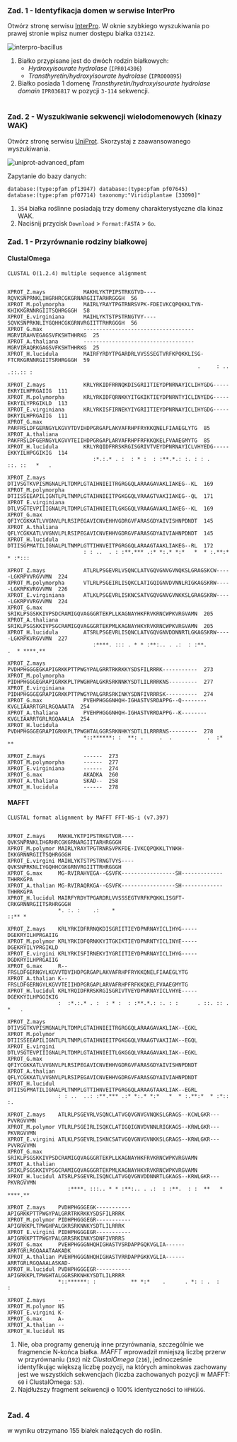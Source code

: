 ### Zad. 1 - Identyfikacja domen w serwise InterPro
Otwórz stronę serwisu [InterPro](https://www.ebi.ac.uk/interpro/). W oknie szybkiego wyszukiwania po prawej stronie wpisz numer dostępu białka `O32142`. 

<img src="./images/interpro-bacillus.png" alt="interpro-bacillus">

1. Białko przypisane jest do dwóch rodzin białkowych:
   * *Hydroxyisourate hydrolase* (`IPR014306`)
   * *Transthyretin/hydroxyisourate hydrolase* (`IPR000895`)
2. Białko posiada 1 domenę *Transthyretin/hydroxyisourate hydrolase domain* `IPR036817` w pozycji `3-114` sekwencji.
<br/><br/>

### Zad. 2 - Wyszukiwanie sekwencji wielodomenowych (kinazy WAK)
Otwórz stronę serwisu [UniProt](https://www.uniprot.org). Skorzystaj z zaawansowanego wyszukiwania.

<img src="./images/uniprot-advanced_pfam.png" alt="uniprot-advanced_pfam">

Zapytanie do bazy danych:

```
database:(type:pfam pf13947) database:(type:pfam pf07645)
database:(type:pfam pf07714) taxonomy:"Viridiplantae [33090]"
```

1. `354` białka roślinne posiadają trzy domeny charakterystyczne dla kinaz WAK.
2. Naciśnij przycisk `Download` > `Format:FASTA` > `Go`.


### Zad. 1 - Przyrównanie rodziny białkowej

#### ClustalOmega

```
CLUSTAL O(1.2.4) multiple sequence alignment


XPROT_Z.mays            MAKHLYKTPIPSTRKGTVD----RQVKSNPRNKLIHGRHRCGKGRNARGIITARHRGGGH  56
XPROT_M.polymorpha      MAIRLYRAYTPGTRNRSVPK-FDEIVKCQPQKKLTYN-KHIKKGRNNRGIITSQHRGGGH  58
XPROT_E.virginiana      MAIHLYKTSTPSTRNGTVY----SQVKSNPRKNLIYGQHHCGKGRNVRGIITTRHRGGGH  56
XPROT_G.max             -----------------------------------MGRVIRAHVEGAGSVFKSHTHHRKG  25
XPROT_A.thaliana        -----------------------------------MGRVIRAQRKGAGSVFKSHTHHRKG  25
XPROT_H.lucidula        MAIRFYRDYTPGARDRLVVSSSEGTVRFKPQKKLISG-FTCRKGRNNRGIITSRHRGGGH  59
                                                            .     : ..  .::.:: :    

XPROT_Z.mays            KRLYRKIDFRRNQKDISGRIITIEYDPNRNAYICLIHYGDG-----EKRYILHPRGAIIG  111
XPROT_M.polymorpha      KRLYRKIDFQRNKKYITGKIKTIEYDPNRNTYICLINYEDG-----EKRYILYPRGIKLD  113
XPROT_E.virginiana      KRLYRKISFIRNEKYIYGRIITIEYDPNRNAYICLIHYGDG-----DKRYILHPRGAIIG  111
XPROT_G.max             PARFRSLDFGERNGYLKGVVTDVIHDPGRGAPLAKVAFRHPFRYKKQNELFIAAEGLYTG  85
XPROT_A.thaliana        PAKFRSLDFGERNGYLKGVVTEIIHDPGRGAPLARVAFRHPFRFKKQKELFVAAEGMYTG  85
XPROT_H.lucidula        KRLYRQIDFRRSKRGISGRIVTVEYDPNRNAYICLVHYEDG-----EKKYILHPGGIKIG  114
                           :*.:.* . :  : * :  : :**.*.: :. : : .      ::. ::   *   .

XPROT_Z.mays            DTIVSGTKVPISMGNALPLTDMPLGTAIHNIEITRGRGGQLARAAGAVAKLIAKEG--KL  169
XPROT_M.polymorpha      DTIISSEEAPILIGNTLPLTNMPLGTAIHNIEITPGKGGQLVRAAGTVAKIIAKEG--QL  171
XPROT_E.virginiana      DTLVSGTEVPIIIGNALPLTDMPLGTAIHNIEITLGKGGQLVRAAGAVAKLIAKEG--KL  169
XPROT_G.max             QFIYCGKKATLVVGNVLPLRSIPEGAVICNVEHHVGDRGVFARASGDYAIVISHNPDNDT  145
XPROT_A.thaliana        QFLYCGKKATLVVGNVLPLRSIPEGAVICNVEHHVGDRGVFARASGDYAIVIAHNPDNDT  145
XPROT_H.lucidula        DTIISGPMATILIGNALPLTNMPLGTTIHNVEITPGRGGQLARAAGTAAKLIAKEG--RL  172
                        : : ..  . : :**.*** .:* *:.* *:*   *  * :.**:*  * :*:::     

XPROT_Z.mays            ATLRLPSGEVRLVSQNCLATVGQVGNVGVNQKSLGRAGSKCW-----LGKRPVVRGVVMN  224
XPROT_M.polymorpha      VTLRLPSGEIRLISQKCLATIGQIGNVDVNNLRIGKAGSKRW-----LGKRPKVRGVVMN  226
XPROT_E.virginiana      ATLKLPSGEVRLISKNCSATVGQVGNVGVNKKSLGRAGSKRW-----LGKRPVVRGVVMN  224
XPROT_G.max             SRIKLPSGSKKIVPSDCRAMIGQVAGGGRTEKPLLKAGNAYHKFRVKRNCWPKVRGVAMN  205
XPROT_A.thaliana        SRIKLPSGSKKIVPSGCRAMIGQVAGGGRTEKPMLKAGNAYHKYRVKRNCWPKVRGVAMN  205
XPROT_H.lucidula        ATSRLPSGEVRLISQNCLATVGQVGNVDDNNRTLGKAGSKRW-----LGKRPKVRGVVMN  227
                           :****. ::: . * * :**:.. . .:  : :**.         .  * ****.**

XPROT_Z.mays            PVDHPHGGGEGKAPIGRKKPTTPWGYPALGRRTRKRKKYSDSFILRRRK-----------  273
XPROT_M.polymorpha      PIDHPHGGGEGRAPIGRKKPLTPWGHPALGKRSRKNNKYSDTLILRRRKNS---------  277
XPROT_E.virginiana      PIDHPHGGGEGRAPIGRKKPTTPWGYPALGRRSRKINKYSDNFIVRRRSK----------  274
XPROT_G.max             PVEHPHGGGNHQH-IGHASTVSRDAPPG--Q--------KVGLIAARRTGRLRGQAAATA  254
XPROT_A.thaliana        PVEHPHGGGNHQH-IGHASTVRRDAPPG--K--------KVGLIAARRTGRLRGQAAALA  254
XPROT_H.lucidula        PVDHPHGGGEGRAPIGRKKPLTPWGHTALGGRSRKNHKYSDTLILRRRRNS---------  278
                        *::******: :  **: .     .  .           .  :*  **            

XPROT_Z.mays            ------  273
XPROT_M.polymorpha      ------  277
XPROT_E.virginiana      ------  274
XPROT_G.max             AKADKA  260
XPROT_A.thaliana        SKAD--  258
XPROT_H.lucidula        ------  278
```

#### MAFFT

```
CLUSTAL format alignment by MAFFT FFT-NS-i (v7.397)


XPROT_Z.mays    MAKHLYKTPIPSTRKGTVDR----QVKSNPRNKLIHGRHRCGKGRNARGIITARHRGGGH
XPROT_M.polymor MAIRLYRAYTPGTRNRSVPKFDE-IVKCQPQKKLTYNKH-IKKGRNNRGIITSQHRGGGH
XPROT_E.virgini MAIHLYKTSTPSTRNGTVYS----QVKSNPRKNLIYGQHHCGKGRNVRGIITTRHRGGGH
XPROT_G.max     MG-RVIRAHVEGA--GSVFK-----------------SH-------------THHRKGPA
XPROT_A.thalian MG-RVIRAQRKGA--GSVFK-----------------SH-------------THHRKGPA
XPROT_H.lucidul MAIRFYRDYTPGARDRLVVSSSEGTVRFKPQKKLISGFT-CRKGRNNRGIITSRHRGGGH
                *. :. :    .:    *                                  ::** *  

XPROT_Z.mays    KRLYRKIDFRRNQKDISGRIITIEYDPNRNAYICLIHYG-----DGEKRYILHPRGAIIG
XPROT_M.polymor KRLYRKIDFQRNKKYITGKIKTIEYDPNRNTYICLINYE-----DGEKRYILYPRGIKLD
XPROT_E.virgini KRLYRKISFIRNEKYIYGRIITIEYDPNRNAYICLIHYG-----DGDKRYILHPRGAIIG
XPROT_G.max     R--FRSLDFGERNGYLKGVVTDVIHDPGRGAPLAKVAFRHPFRYKKQNELFIAAEGLYTG
XPROT_A.thalian K--FRSLDFGERNGYLKGVVTEIIHDPGRGAPLARVAFRHPFRFKKQKELFVAAEGMYTG
XPROT_H.lucidul KRLYRQIDFRRSKRGISGRIVTVEYDPNRNAYICLVHYE-----DGEKKYILHPGGIKIG
                :  :*.:.* . :  : * :  : :**.*.: :. : :      . ::. :: . *   .

XPROT_Z.mays    DTIVSGTKVPISMGNALPLTDMPLGTAIHNIEITRGRGGQLARAAGAVAKLIAK--EGKL
XPROT_M.polymor DTIISSEEAPILIGNTLPLTNMPLGTAIHNIEITPGKGGQLVRAAGTVAKIIAK--EGQL
XPROT_E.virgini DTLVSGTEVPIIIGNALPLTDMPLGTAIHNIEITLGKGGQLVRAAGAVAKLIAK--EGKL
XPROT_G.max     QFIYCGKKATLVVGNVLPLRSIPEGAVICNVEHHVGDRGVFARASGDYAIVISHNPDNDT
XPROT_A.thalian QFLYCGKKATLVVGNVLPLRSIPEGAVICNVEHHVGDRGVFARASGDYAIVIAHNPDNDT
XPROT_H.lucidul DTIISGPMATILIGNALPLTNMPLGTTIHNVEITPGRGGQLARAAGTAAKLIAK--EGRL
                : : ..  ..: :**.*** .:* *:.* *:*   *  * :.**:*  * :*::  :.  

XPROT_Z.mays    ATLRLPSGEVRLVSQNCLATVGQVGNVGVNQKSLGRAGS--KCWLGKR---PVVRGVVMN
XPROT_M.polymor VTLRLPSGEIRLISQKCLATIGQIGNVDVNNLRIGKAGS--KRWLGKR---PKVRGVVMN
XPROT_E.virgini ATLKLPSGEVRLISKNCSATVGQVGNVGVNKKSLGRAGS--KRWLGKR---PVVRGVVMN
XPROT_G.max     SRIKLPSGSKKIVPSDCRAMIGQVAGGGRTEKPLLKAGNAYHKFRVKRNCWPKVRGVAMN
XPROT_A.thalian SRIKLPSGSKKIVPSGCRAMIGQVAGGGRTEKPMLKAGNAYHKYRVKRNCWPKVRGVAMN
XPROT_H.lucidul ATSRLPSGEVRLISQNCLATVGQVGNVDDNNRTLGKAGS--KRWLGKR---PKVRGVVMN
                   :****. :::.. * * :**:.. . .:  : :**.  : :  **   * ****.**

XPROT_Z.mays    PVDHPHGGGEGK-----------APIGRKKPTTPWGYPALGRRTRKRKKYSDSFILRRRK
XPROT_M.polymor PIDHPHGGGEGR-----------APIGRKKPLTPWGHPALGKRSRKNNKYSDTLILRRRK
XPROT_E.virgini PIDHPHGGGEGR-----------APIGRKKPTTPWGYPALGRRSRKINKYSDNFIVRRRS
XPROT_G.max     PVEHPHGGGNHQHIGHASTVSRDAPPGQKVGLIA------ARRTGRLRGQAAATAAKADK
XPROT_A.thalian PVEHPHGGGNHQHIGHASTVRRDAPPGKKVGLIA------ARRTGRLRGQAAALASKAD-
XPROT_H.lucidul PVDHPHGGGEGR-----------APIGRKKPLTPWGHTALGGRSRKNHKYSDTLILRRRR
                *::******: :           ** *:*    .      . *: : .  :     :   

XPROT_Z.mays    --
XPROT_M.polymor NS
XPROT_E.virgini K-
XPROT_G.max     A-
XPROT_A.thalian --
XPROT_H.lucidul NS
```

1. Nie, oba programy generują inne przyrównania, szczególnie we fragmencie N-końca białka. *MAFFT* wprowadził mniejszą liczbę przerw w przyrównaniu (`192`) niż *ClustalOmega* (`216`), jednocześnie identyfikując większą liczbę pozycji, na których aminokwas zachowany jest we wszystkich sekwencjach (liczba zachowanych pozycji w MAFFT: `60` i ClustalOmega: `53`).
2. Najdłuższy fragment sekwencji o 100% identyczności to `HPHGGG`.
<br/><br/>


### Zad. 4

w wyniku otrzymano 155 białek należących do roślin.